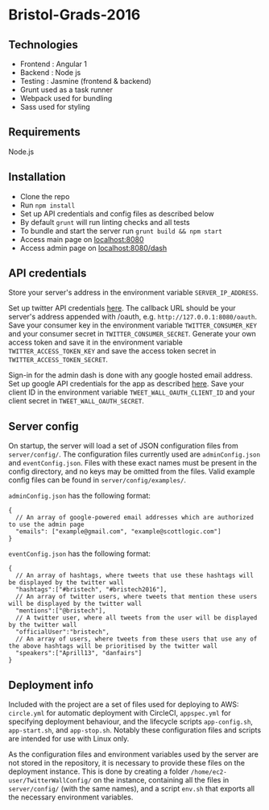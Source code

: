 # Bristol-Grads-2016

Technologies
---

- Frontend : Angular 1
- Backend : Node js
- Testing : Jasmine (frontend & backend)
- Grunt used as a task runner
- Webpack used for bundling
- Sass used for styling

Requirements
---

Node.js

Installation
---

- Clone the repo
- Run `npm install`
- Set up API credentials and config files as described below
- By default `grunt` will run linting checks and all tests
- To bundle and start the server run `grunt build && npm start`
- Access main page on [localhost:8080](https://localhost:8080)
- Access admin page on [localhost:8080/dash](https://localhost:8080/dash)


API credentials
---

Store your server's address in the environment variable `SERVER_IP_ADDRESS`.

Set up twitter API credentials [here](https://apps.twitter.com/). The callback URL should be your server's address appended with /oauth, e.g. `http://127.0.0.1:8080/oauth`.
Save your consumer key in the environment variable `TWITTER_CONSUMER_KEY` and your consumer secret in `TWITTER_CONSUMER_SECRET`.
Generate your own access token and save it in the environment variable `TWITTER_ACCESS_TOKEN_KEY` and save the access token secret in `TWITTER_ACCESS_TOKEN_SECRET`.

Sign-in for the admin dash is done with any google hosted email address.
Set up google API credentials for the app as described [here](https://developers.google.com/identity/sign-in/web/devconsole-project).
Save your client ID in the environment variable `TWEET_WALL_OAUTH_CLIENT_ID` and your client secret in `TWEET_WALL_OAUTH_SECRET`.

Server config
---

On startup, the server will load a set of JSON configuration files from `server/config/`.
The configuration files currently used are `adminConfig.json` and `eventConfig.json`.
Files with these exact names must be present in the config directory, and no keys may be omitted from the files.
Valid example config files can be found in `server/config/examples/`.

`adminConfig.json` has the following format:

```JSON5
{
  // An array of google-powered email addresses which are authorized to use the admin page
  "emails": ["example@gmail.com", "example@scottlogic.com"]
}
```

`eventConfig.json` has the following format:
```JSON5
{ 
  // An array of hashtags, where tweets that use these hashtags will be displayed by the twitter wall
  "hashtags":["#bristech", "#bristech2016"],
  // An array of twitter users, where tweets that mention these users will be displayed by the twitter wall
  "mentions":["@bristech"],
  // A twitter user, where all tweets from the user will be displayed by the twitter wall
  "officialUser":"bristech",
  // An array of users, where tweets from these users that use any of the above hashtags will be prioritised by the twitter wall
  "speakers":["Aprill13", "danfairs"]
}
```

Deployment info
---

Included with the project are a set of files used for deploying to AWS:
`circle.yml` for automatic deployment with CircleCI,
`appspec.yml` for specifying deployment behaviour,
and the lifecycle scripts `app-config.sh`, `app-start.sh`, and `app-stop.sh`.
Notably these configuration files and scripts are intended for use with Linux only.

As the configuration files and environment variables used by the server are not stored in the repository, it is necessary to provide these files on the deployment instance.
This is done by creating a folder `/home/ec2-user/TwitterWallConfig/` on the instance, containing all the files in `server/config/` (with the same names), and a script `env.sh` that exports all the necessary environment variables.

